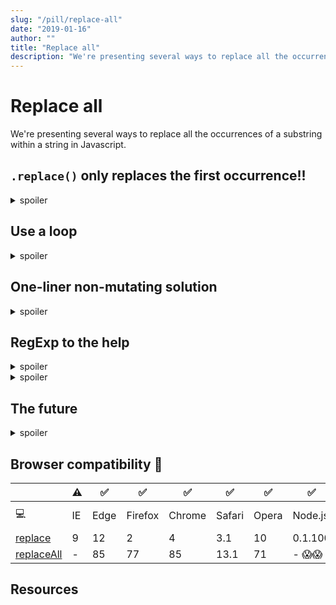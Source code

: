 ```yaml
---
slug: "/pill/replace-all"
date: "2019-01-16"
author: ""
title: "Replace all"
description: "We're presenting several ways to replace all the occurrences of a substring within a string in Javascript."
---
```


# Replace all

We're presenting several ways to replace all the occurrences of a substring within a string in Javascript.

## `.replace()` only replaces the first occurrence!!

<details><summary>spoiler</summary>
It's usual that the first time you tried to replace a substring inside a string you use `.replace()`:

```js
const str = 'To be or not to be, that is the question';
str.replace('be', 'CODE');
> 'To CODE or not to be, that is the question'
```

</details>

## Use a loop

<details><summary>spoiler</summary>
As you can see, when we use the replace method, only the first occurrence is replaced... and nope, there are no hidden parameters on this function to change this behavior.

A first approach to solve this issue is to use a loop. We could call the replace method as many times as needed until all the occurrences are replaced:

```js
let str = 'To be or not to be, that is the question';
while (str.indexOf('be') > 0) {
  str = str.replace('be', 'CODE');
}
>'To CODE or not to CODE, that is the question'
```

The loop solves the issue, but... it's a loop and we need to mutate the string to check we need to stop or not. Not very fancy.

</details>

## One-liner non-mutating solution

<details><summary>spoiler</summary>
If you wanted a one-liner solution, I've seen things like that in the Internet. It seems smart but its performance is poor:

```js
const str = "To be or not to be, that is the question";
str.split("be").join("CODE") > "To CODE or not to CODE, that is the question";
```

</details>

## RegExp to the help

<details><summary>spoiler</summary>
So, the Regular Expressions can help us here.
A one-liner smart solution for this issue is to use them. So we can, instead of trying to replace the string 'be', use a RegEx with be to do it: `/be/`

```js
const str = "To be or not to be, that is the question";
str.replace(/be/, "CODE") > "To CODE or not to be, that is the question";
```

Wait a minute! This didn't work...

</details>
<details><summary>spoiler</summary>
Well, we have to know how RegExs work. We are missing the `g` modifier for globally in the RegEx, without it, the replace will work the same way it did with the string.

But if we use the RegEx properly, this behavior will change for good:

```js
const str = "To be or not to be, that is the question";
str.replace(/be/g, "CODE") > "To CODE or not to CODE, that is the question";
```

Here, the key was using the `g` modifier: `/be/g`

</details>

## The future

<details><summary>spoiler</summary>
From August 2020 we have a new fresh alternative for replacing all the occurrences: Yes, a native method call `.replaceAll()` !!

This method works just as expected:

```js
const str = "To be or not to be, that is the question";
str.replaceAll("be", "CODE") > "To CODE or not to CODE, that is the question";

str.replaceAll("/be/g", "CODE") >
  "To CODE or not to CODE, that is the question";
```

🚫🚫🚫🚫 But this method is not implemented for all browsers _or even Node.js_ yet 😱😱😱.

Please, check the compatibility chart.

</details>

## Browser compatibility 🔌

|                                                                                                                  | ⚠️  | ✅   | ✅      | ✅     | ✅     | ✅    | ✅      | ⚠️              |
| ---------------------------------------------------------------------------------------------------------------- | --- | ---- | ------- | ------ | ------ | ----- | ------- | --------------- |
| 💻                                                                                                               | IE  | Edge | Firefox | Chrome | Safari | Opera | Node.js | Android Browser |
| [replace](https://developer.mozilla.org/en-US/docs/Web/JavaScript/Reference/Global_Objects/String/replace)       | 9   | 12   | 2       | 4      | 3.1    | 10    | 0.1.100 | 2.1             |
| [replaceAll](https://developer.mozilla.org/en-US/docs/Web/JavaScript/Reference/Global_Objects/String/replaceAll) | -   | 85   | 77      | 85     | 13.1   | 71    | - 😱😱  | -               |

## Resources
